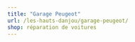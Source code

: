 ```yaml
---
title: "Garage Peugeot"
url: /les-hauts-danjou/garage-peugeot/
shop: réparation de voitures
---
```

